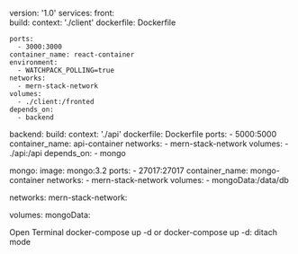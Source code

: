 version: '1.0'
services:
front:  
 build:
context: './client'
dockerfile: Dockerfile

    ports:
      - 3000:3000
    container_name: react-container
    environment:
      - WATCHPACK_POLLING=true
    networks:
      - mern-stack-network
    volumes:
      - ./client:/fronted
    depends_on:
      - backend

backend:
build:
context: './api'
dockerfile: Dockerfile
ports: - 5000:5000
container_name: api-container
networks: - mern-stack-network
volumes: - ./api:/api
depends_on: - mongo

mongo:
image: mongo:3.2
ports: - 27017:27017
container_name: mongo-container
networks: - mern-stack-network
volumes: - mongoData:/data/db

networks:
mern-stack-network:

volumes:
mongoData:

Open Terminal
docker-compose up -d
or
docker-compose up
-d: ditach mode
